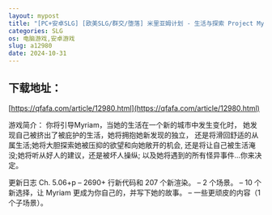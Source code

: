 ```yaml
---
layout: mypost
title: "[PC+安卓SLG] [欧美SLG/群交/堕落] 米里亚姆计划 - 生活与探索 Project Myriam - Life and Explorations Ch.5.06+p PC+安卓 汉化版 [2.9G/百度]"
categories: SLG
os: 电脑游戏,安卓游戏
slug: a12980
date: 2024-10-31
---
```


## 下载地址：

[https://qfafa.com/article/12980.html](https://qfafa.com/article/12980.html)

游戏简介：
你将引导Myriam，当她的生活在一个新的城市中发生变化时，
她发现自己被挤出了被庇护的生活，她将拥抱她新发现的独立，
还是将滑回舒适的从属生活;她将大胆探索她被压抑的欲望和向她敞开的机会,
还是将让自己被生活淹没;她将听从好人的建议，还是被坏人操纵;
以及她将遇到的所有怪异事件...你来决定。

更新日志
Ch. 5.06+p
– 2690+ 行新代码和 207 个新渲染。
– 2 个场景。
– 10 个新选择，让 Myriam 更成为你自己的，并写下她的故事。
– 一些更顽皮的内容（1 个子场景）。
